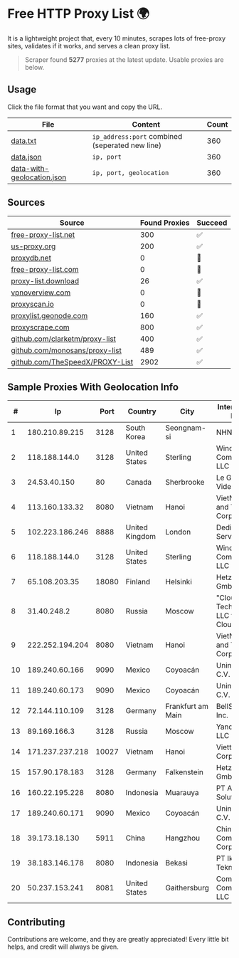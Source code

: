 
# Free HTTP Proxy List 🌍

It is a lightweight project that, every 10 minutes, scrapes lots of free-proxy sites, validates if it works, and serves a clean proxy list.


> Scraper found **5277** proxies at the latest update. Usable proxies are below.

## Usage

Click the file format that you want and copy the URL.


|File|Content|Count|
|----|-------|-----|
|[data.txt](https://raw.githubusercontent.com/themiralay/Proxy-List-World/master/data.txt)|`ip_address:port` combined (seperated new line)|360|
|[data.json](https://raw.githubusercontent.com/themiralay/Proxy-List-World/master/data.json)|`ip, port`|360|
|[data-with-geolocation.json](https://raw.githubusercontent.com/themiralay/Proxy-List-World/master/data-with-geolocation.json)|`ip, port, geolocation`|360|

## Sources

|Source|Found Proxies|Succeed|
|------|-------------|-------|
|[free-proxy-list.net](https://free-proxy-list.net)|300|✅|
|[us-proxy.org](https://www.us-proxy.org)|200|✅|
|[proxydb.net](http://proxydb.net)|0|🚫|
|[free-proxy-list.com](https://free-proxy-list.com/?page=&port=&type%5B%5D=http&type%5B%5D=https&up_time=0&search=Search)|0|🚫|
|[proxy-list.download](https://www.proxy-list.download/HTTP)|26|✅|
|[vpnoverview.com](https://vpnoverview.com/privacy/anonymous-browsing/free-proxy-servers)|0|🚫|
|[proxyscan.io](https://www.proxyscan.io)|0|🚫|
|[proxylist.geonode.com](https://proxylist.geonode.com/api/proxy-list?limit=300&page=1&sort_by=lastChecked&sort_type=desc&protocols=http,https)|160|✅|
|[proxyscrape.com](https://api.proxyscrape.com/v2/?request=displayproxies&protocol=http&timeout=10000&country=all&ssl=all&anonymity=all)|800|✅|
|[github.com/clarketm/proxy-list](https://raw.githubusercontent.com/clarketm/proxy-list/master/proxy-list-raw.txt)|400|✅|
|[github.com/monosans/proxy-list](https://raw.githubusercontent.com/monosans/proxy-list/main/proxies/http.txt)|489|✅|
|[github.com/TheSpeedX/PROXY-List](https://raw.githubusercontent.com/TheSpeedX/PROXY-List/master/http.txt)|2902|✅|


## Sample Proxies With Geolocation Info

|#|Ip|Port|Country|City|Internet Service Provider|
|-|--|----|-------|----|-------------------------|
|1|180.210.89.215|3128|South Korea|Seongnam-si|NHNCLOUD|
|2|118.188.144.0|3128|United States|Sterling|Windstream Communications LLC|
|3|24.53.40.150|80|Canada|Sherbrooke|Le Groupe Videotron Ltee|
|4|113.160.133.32|8080|Vietnam|Hanoi|VietNam Post and Telecom Corporation|
|5|102.223.186.246|8888|United Kingdom|London|Dedicated Servers|
|6|118.188.144.0|3128|United States|Sterling|Windstream Communications LLC|
|7|65.108.203.35|18080|Finland|Helsinki|Hetzner Online GmbH|
|8|31.40.248.2|8080|Russia|Moscow|"Cloud Technologies" LLC trading as Cloud.ru|
|9|222.252.194.204|8080|Vietnam|Hanoi|VietNam Post and Telecom Corporation|
|10|189.240.60.166|9090|Mexico|Coyoacán|Uninet S.A. de C.V.|
|11|189.240.60.173|9090|Mexico|Coyoacán|Uninet S.A. de C.V.|
|12|72.144.110.109|3128|Germany|Frankfurt am Main|BellSouth.net Inc.|
|13|89.169.166.3|3128|Russia|Moscow|Yandex.Cloud LLC|
|14|171.237.237.218|10027|Vietnam|Hanoi|Viettel Corporation|
|15|157.90.178.183|3128|Germany|Falkenstein|Hetzner Online GmbH|
|16|160.22.195.228|8080|Indonesia|Muarauya|PT Aiira Media Solution|
|17|189.240.60.171|9090|Mexico|Coyoacán|Uninet S.A. de C.V.|
|18|39.173.18.130|5911|China|Hangzhou|China Mobile Communications Corporation|
|19|38.183.146.178|8080|Indonesia|Bekasi|PT Ikhlas Cipta Teknologi|
|20|50.237.153.241|8081|United States|Gaithersburg|Comcast Cable Communications, LLC|



## Contributing

Contributions are welcome, and they are greatly appreciated! Every
little bit helps, and credit will always be given.

